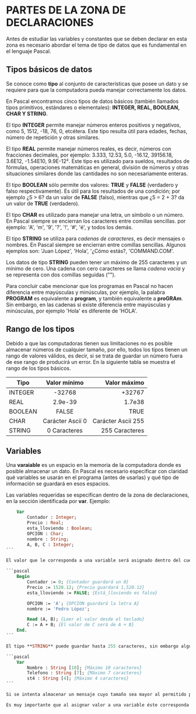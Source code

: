 # PARTES DE LA ZONA DE DECLARACIONES

Antes de estudiar las variables y constantes que se deben declarar en esta zona es necesario abordar el tema de tipo de datos que es fundamental en el lenguaje Pascal.

## Tipos básicos de datos

Se conoce como **tipo** al conjunto de características que posee un dato y se requiere para que la computadora pueda manejar correctamente los datos.

En Pascal encontramos cinco tipos de datos básicos (también llamados tipos primitivos, estándares o elementales): **INTEGER, REAL, BOOLEAN, CHAR Y STRING**.

El tipo **INTEGER** permite manejar números enteros positivos y negativos, como 5, 1512, -18, 76, 0, etcétera. Este tipo resulta útil para edades, fechas, número de repetición y otras similares.

El tipo **REAL** permite manejar números reales, es decir, números con fracciones decimales, por ejemplo: 3.333, 12.53, 5.0, -16.12, 39156.18, 3.6E12, -1.54E10, 9.9E-12². Este tipo es utilizado para sueldos, resultados de fórmulas, operaciones matemáticas en general, división de números y otras situaciones similares donde las cantidades no son necesariamente enteras.

El tipo **BOOLEAN**  sólo permite dos valores: **TRUE** y **FALSE** (verdadero y falso respectivamente).
Es útil para los resultados de una condición; por ejemplo ¿5 > 6? da un valor de **FALSE** (falso), mientras que ¿5 = 2 + 3? da un valor de **TRUE** (verdadero).

El tipo **CHAR** es utilizado para manejar una letra, un símbolo o un número. En Pascal siempre se encierran los caracteres entre comillas sencillas. por ejemplo: 'A', 'm', '9', '?', '!', '#', 'é', y todos los demás.

El tipo **STRING** se utiliza para *cadenas de caracteres*, es decir mensajes o nombres. En Pascal siempre se encierran entre comillas sencillas. Algunos ejemplos son: 'Juan López', 'Hola', '¿Cómo estás?, 'COMMAND.COM'.

Los datos de tipo **STRING** pueden tener un máximo de 255 caracteres y un mínimo de cero. Una cadena con cero caracteres se llama *cadena vacía* y se representa con dos comillas seguidas ("").

Para concluir cabe mencionar que los programas en Pascal no hacen diferencia entre mayúsculas y minúsculas, por ejemplo, la palabra **PROGRAM** es equivalente a **program**, y también equivalente a **proGRAm**. Sin embargo, en las cadenas sí existe diferencia entre mayúsculas y minúsculas, por ejemplo 'Hola' es diferente de 'HOLA'.

## Rango de los tipos

Debido a que las computadoras tienen sus limitaciones no es posible almacenar números de cualquier tamaño, por ello, todos los tipos tienen un rango de valores válidos, es decir, si se trata de guardar un número fuera de ese rango de producirá un error. En la siguiente tabla se muestra el rango de los tipos básicos. 


|   Tipo    |   Valor mínimo    |   Valor máximo    |
|-----------|:-----------------:|------------------:|
|  INTEGER  |      -32768       |       +32767      |
|    REAL   |      2.9e-39      |       1.7e38      |
|  BOOLEAN  |       FALSE       |        TRUE       |
|    CHAR   | Carácter Ascií 0  | Carácter Ascií 255|
|   STRING  |    0 Caracteres   |   255 Caracteres  |


## Variables
Una **varaiable** es un espacio en la memoria de la computadora donde es posible almacenar un dato. En Pascal es necesario especificar con claridad qué variables se usarán en el programa (antes de usarlas) y qué tipo de información se guardará en esos espacios.

Las variables requeridas se especifican dentro de la zona de declaraciones, en la sección identificada por **var**. Ejemplo:

````pascal
    Var
        Contador : Integer;
        Precio : Real;
        esta_lloviendo : Boolean;
        OPCION : Char;
        nombre : String;
        A, B, C : Integer;
```

El valor que le corresponda a una variable será asignado dentro del cuerpo del módulo.

```pascal
    Begin
        Contador := 0; {Contador guardará un 0}
        Precio := 1520.12; {Precio guardará 1,520.12}
        esta_lloviendo := FALSE; {Está_lloviendo es falso}

        OPCION := 'A'; {OPCION guardará la letra A}
        nombre := 'Pedro López';

        Read (A, B); {Leer el valor desde el teclado}
        C := A + B; {El valor de C será de A + B}
    End.        
```

El tipo **STRING** puede guardar hasta 255 caracteres, sin embargo algunas varibles necesitan menos caracteres (un nombre de persona no suele requerir más de 10). Para evitar el desperdicio de memoria podemos limitar el máximo de caracteres que se puedan almacenar en una variable de tipo STRING como vemos en este ejemplo.

```pascal
    Var
        Nombre : String [10]; {Máximo 10 caracteres}
        Telefono : String [7]; {Máximo 7 caracteres}
        st4 : String [4]; {Máximo 4 caracteres}
```

Si se intenta almacenar un mensaje cuyo tamaño sea mayor al permitido por la variable, los caracteres sobrantes se perderán. Por ejemplo, **st4 := 'CADENA';** sólo guardará 'CADE'.

Es muy importante que al asignar valor a una variable éste corresponda al tipo de la misma. A continuación una serie de asignaciones con errores y aciertos: